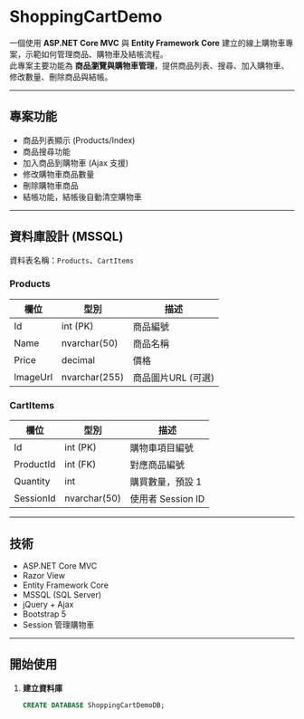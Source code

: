 # ShoppingCartDemo

一個使用 **ASP.NET Core MVC** 與 **Entity Framework Core** 建立的線上購物車專案，示範如何管理商品、購物車及結帳流程。  
此專案主要功能為 **商品瀏覽與購物車管理**，提供商品列表、搜尋、加入購物車、修改數量、刪除商品與結帳。

---

## 專案功能

- 商品列表顯示 (Products/Index)
- 商品搜尋功能
- 加入商品到購物車 (Ajax 支援)
- 修改購物車商品數量
- 刪除購物車商品
- 結帳功能，結帳後自動清空購物車

---

## 資料庫設計 (MSSQL)

資料表名稱：`Products`、`CartItems`

### Products

| 欄位      | 型別          | 描述       |
|-----------|---------------|------------|
| Id        | int (PK)      | 商品編號   |
| Name      | nvarchar(50)  | 商品名稱   |
| Price     | decimal       | 價格       |
| lmageUrl  | nvarchar(255) | 商品圖片URL (可選) |

### CartItems

| 欄位      | 型別          | 描述                  |
|-----------|---------------|-----------------------|
| Id        | int (PK)      | 購物車項目編號       |
| ProductId | int (FK)      | 對應商品編號         |
| Quantity  | int           | 購買數量，預設 1     |
| SessionId | nvarchar(50)  | 使用者 Session ID     |

---

## 技術

- ASP.NET Core MVC
- Razor View
- Entity Framework Core
- MSSQL (SQL Server)
- jQuery + Ajax
- Bootstrap 5
- Session 管理購物車

---

## 開始使用

1. **建立資料庫**
   ```sql
   CREATE DATABASE ShoppingCartDemoDB;
